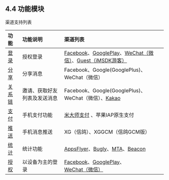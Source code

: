 ## 4.4 功能模块

渠道支持列表

| 功能 | 功能说明 | 渠道列表 |
| :--- | :--- | :--- |
| [登录](login.md) | 授权登录 | [Facebook](../Channel/facebook.md)、[GooglePlay](../Channel/google.md)、[WeChat（微信）](../Channel/wechat.md)、[Guest（iMSDK游客）](../Channel/imsdk.md) |
| [分享](share.md) | 分享消息 | Facebook、Google\(GooglePlus\)、WeChat（微信） |
| [关系链](friend.md) | 邀请、获取好友列表及发送消息 | Facebook、Google\(GooglePlus\)、WeChat（微信）、[Kakao](../Channel/kakao.md) |
| [支付](pay.md) | 手机支付功能 | [米大师支付](../Channel/midas.md) 、苹果IAP原生支付 |
| [推送](push.md) | 手机消息推送 | XG（信鸽）、XGGCM（信鸽GCM版）  |
| [统计](stat.md) | 统计功能 | [AppsFlyer](../Channel/appsflyer.md)、[Bugly](../Channel/bugly.md)、[MTA](../Channel/mta.md)、[Beacon](../Channel/beacon.md) |
| [授权](auth.md) | 以设备为主的登录 | [Facebook](../Channel/facebook.md)、[GooglePlay](../Channel/google.md)、[WeChat（微信）](../Channel/wechat.md) |

